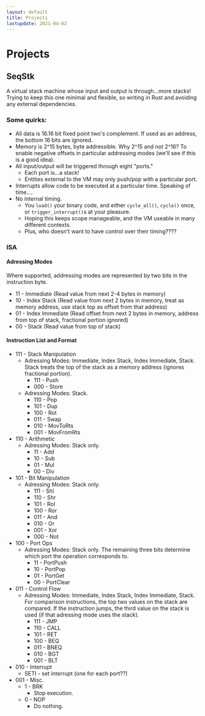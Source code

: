 ```yaml
---
layout: default
title: Projects
lastupdate: 2021-04-02
---
```


# Projects

## SeqStk

A virtual stack machine whose input and output is through...more stacks! Trying to keep this one minimal and flexible, so writing in Rust and avoiding any external dependencies.

### Some quirks:

* All data is 16.16 bit fixed point two's complement. If used as an address, the bottom 16 bits are ignored.
* Memory is 2^15 bytes, byte addressible. Why 2^15 and not 2^16? To enable negative offsets in particular addressing modes (we'll see if this is a good idea).
* All input/output will be triggered through eight "ports."
  * Each port is...a stack! 
  * Entities external to the VM may only push/pop with a particular port.
* Interrupts allow code to be executed at a particular time. Speaking of time....
* No internal timing.
  * You `load()` your binary code, and either `cycle_all()`, `cycle()` once, or `trigger_interrupt()`s at your pleasure.
  * Hoping this keeps scope manageable, and the VM useable in many different contexts.
  * Plus, who doesn't want to have control over their timing????

### ISA

#### Adressing Modes

Where supported, addressing modes are represented by two bits in the instruction byte.

* 11 - Immediate (Read value from next 2-4 bytes in memory)
* 10 - Index Stack (Read value from next 2 bytes in memory, treat as memory address, use stack top as offset from that address)
* 01 - Index Immediate (Read offset from next 2 bytes in memory, address from top of stack, fractional portion ignored)
* 00 - Stack (Read value from top of stack)

#### Instruction List and Format

* 111 - Stack Manipulation
  * Adressing Modes: Immediate, Index Stack, Index Immediate, Stack. Stack treats the top of the stack as a memory address (ignores fractional portion).
    * 111 - Push
    * 000 - Store
  * Adressing Modes: Stack.
    * 110 - Pop
    * 101 - Dup
    * 100 - Rot
    * 011 - Swap
    * 010 - MovToRts
    * 001 - MovFromRts
* 110 - Arithmetic
  * Adressing Modes: Stack only.
    * 11 - Add
    * 10 - Sub
    * 01 - Mul
    * 00 - Div
* 101 - Bit Manipulation
  * Adressing Modes: Stack only.
    * 111 - Shl
    * 110 - Shr
    * 101 - Rol
    * 100 - Ror
    * 011 - And
    * 010 - Or
    * 001 - Xor
    * 000 - Not
* 100 - Port Ops
  * Adressing Modes: Stack only. The remaining three bits determine which port the operation corresponds to.
    * 11 - PortPush
    * 10 - PortPop
    * 01 - PortGet
    * 00 - PortClear
* 011 - Control Flow
  * Adressing Modes: Immediate, Index Stack, Index Immediate, Stack. For comparison instructions, the top two values on the stack are compared. If the instruction jumps, the third value on the stack is used (if that adressing mode uses the stack).
    * 111 - JMP
    * 110 - CALL
    * 101 - RET
    * 100 - BEQ
    * 011 - BNEQ
    * 010 - BGT
    * 001 - BLT
* 010 - Interrupt
  * SETI - set interrupt (one for each port??)
* 001 - Misc.
  * 1 - BRK
    * Stop execution.
  * 0 - NOP
    * Do nothing.
